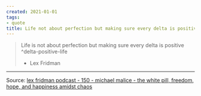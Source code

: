```yaml
---
created: 2021-01-01
tags:
- quote
title: Life not about perfection but making sure every delta is positive
---
```

   
>Life is not about perfection but making sure every delta is positive ^delta-positive-life   
>- Lex Fridman   
   
   
---   
Source: [lex fridman podcast - 150 - michael malice - the white pill, freedom, hope, and happiness amidst chaos](/not_created.md)